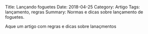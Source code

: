 Title: Lançando foguetes
Date: 2018-04-25
Category: Artigo
Tags: lançamento, regras
Summary: Normas e dicas sobre lançamento de foguetes.

Aque um artigo com regras e dicas sobre lanaçmentos

